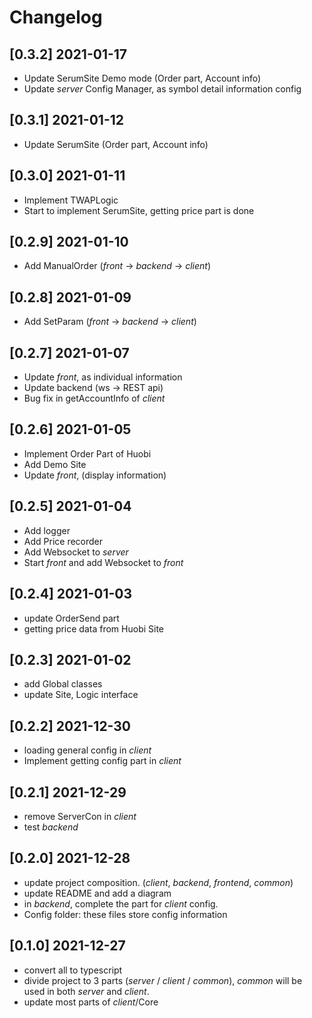 # Changelog

## [0.3.2] 2021-01-17
- Update SerumSite Demo mode (Order part, Account info)
- Update *server* Config Manager, as symbol detail information config

## [0.3.1] 2021-01-12
- Update SerumSite (Order part, Account info)

## [0.3.0] 2021-01-11
- Implement TWAPLogic
- Start to implement SerumSite, getting price part is done

## [0.2.9] 2021-01-10
- Add ManualOrder (*front* -> *backend* -> *client*)

## [0.2.8] 2021-01-09
- Add SetParam (*front* -> *backend* -> *client*)

## [0.2.7] 2021-01-07
- Update *front*, as individual information
- Update backend (ws -> REST api)
- Bug fix in getAccountInfo of *client*

## [0.2.6] 2021-01-05
- Implement Order Part of Huobi
- Add Demo Site
- Update *front*, (display information)

## [0.2.5] 2021-01-04
- Add logger
- Add Price recorder
- Add Websocket to *server*
- Start *front* and add Websocket to *front*

## [0.2.4] 2021-01-03
- update OrderSend part
- getting price data from Huobi Site

## [0.2.3] 2021-01-02
- add Global classes
- update Site, Logic interface

## [0.2.2] 2021-12-30
- loading general config in *client*
- Implement getting config part in *client*

## [0.2.1] 2021-12-29
- remove ServerCon in *client*
- test *backend*

## [0.2.0] 2021-12-28
- update project composition. (*client*, *backend*, *frontend*, *common*)
- update README and add a diagram
- in *backend*, complete the part for *client* config.
- Config folder: these files store config information

## [0.1.0] 2021-12-27
- convert all to typescript
- divide project to 3 parts (*server* / *client* / *common*), *common* will be used in both *server* and *client*.
- update most parts of *client*/Core
